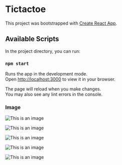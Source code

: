 # Tictactoe

This project was bootstrapped with [Create React App](https://github.com/facebook/create-react-app).

## Available Scripts

In the project directory, you can run:

### `npm start`

Runs the app in the development mode.\
Open [http://localhost:3000](http://localhost:3000) to view it in your browser.

The page will reload when you make changes.\
You may also see any lint errors in the console.

### Image

![This is an image](https://i.imgur.com/HKcISGq.png)

![This is an image](https://i.imgur.com/s2neJEV.png)

![This is an image](https://i.imgur.com/O5tQCzq.png)

![This is an image](https://i.imgur.com/ow1iea5.png)

![This is an image](https://i.imgur.com/cna0BzC.png)
